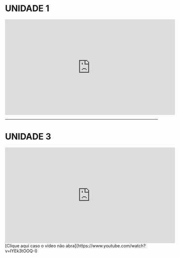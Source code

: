 # UNIDADE 1

<iframe width="560" height="315" src="https://www.youtube.com/embed/-Z_DushFz4M" frameborder="0" allowfullscreen></iframe>

---

# UNIDADE 3
<iframe width="560" height="315" src="https://www.youtube.com/watch?v=IYEk3tOOQ-I" frameborder="0" allowfullscreen></iframe>
[Clique aqui caso o vídeo não abra](https://www.youtube.com/watch?v=IYEk3tOOQ-I)